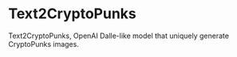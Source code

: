 # Text2CryptoPunks
Text2CryptoPunks, OpenAI Dalle-like model that uniquely generate CryptoPunks images.
